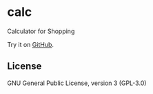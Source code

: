 # calc
Calculator for Shopping

Try it on [GitHub](http://itgacky.github.io/calc/).

## License
GNU General Public License, version 3 (GPL-3.0)

